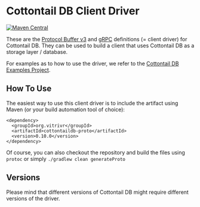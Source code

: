# Cottontail DB Client Driver

[![Maven Central](https://img.shields.io/maven-central/v/org.vitrivr/cottontaildb-proto.svg?label=Maven%20Central)](https://search.maven.org/search?q=g:%22org.vitrivr%22%20AND%20a:%22cottontaildb-proto%22)

These are the [Protocol Buffer v3](https://developers.google.com/protocol-buffers/docs/proto3) and [gRPC](https://grpc.io/) definitions (= client driver) for Cottontail DB. They can be used to build a client that uses Cottontail DB as a storage layer / database.

For examples as to how to use the driver, we refer to the [Cottontail DB Examples Project](https://github.com/vitrivr/cottontaildb-examples).

## How To Use

The easiest way to use this client driver is to include the artifact using Maven (or your build automation tool of choice):

```
<dependency>
  <groupId>org.vitrivr</groupId>
  <artifactId>cottontaildb-proto</artifactId>
  <version>0.10.0</version>
</dependency>
```

Of course, you can also checkout the repository and build the files using `protoc` or simply `./gradlew clean generateProto`

## Versions
Please mind that different versions of Cottontail DB might require different versions of the driver.
